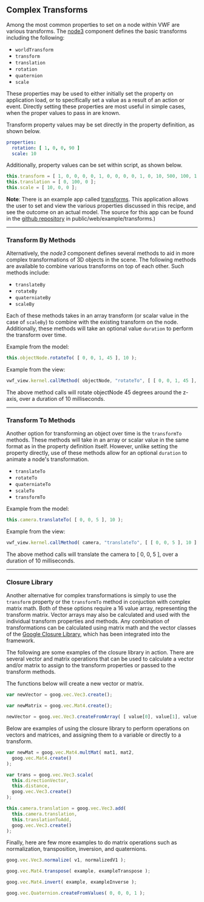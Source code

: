 ## <a name="transforms">Complex Transforms</a>

Among the most common properties to set on a node within VWF are various transforms. The [node3](http://virtual.wf/web/docs/jsdoc_cmp/symbols/node3.vwf.html) component defines the basic transforms including the following:

* <code>worldTransform</code>
* <code>transform</code>
* <code>translation</code> 
* <code>rotation</code>
* <code>quaternion</code>
* <code>scale</code>

These properties may be used to either initially set the property on application load, or to specifically set a value as a result of an action or event. Directly setting these properties are most useful in simple cases, when the proper values to pass in are known.

Transform property values may be set directly in the property definition, as shown below.

```yaml
properties:
  rotation: [ 1, 0, 0, 90 ]
  scale: 10
```

Additionally, property values can be set within script, as shown below. 

```javascript
this.transform = [ 1, 0, 0, 0, 0, 1, 0, 0, 0, 0, 1, 0, 10, 500, 100, 1 ];
this.translation = [ 0, 100, 0 ];
this.scale = [ 10, 0, 0 ];
```

**Note**: There is an example app called [transforms](https://demo.virtualworldframework.com/web/example/transforms). This application allows the user to set and view the various properties discussed in this recipe, and see the outcome on an actual model. The source for this app can be found in the [github repository](https://github.com/virtual-world-framework/vwf) in public/web/example/transforms.) 

-------------------

### Transform By Methods

Alternatively, the *node3* component defines several methods to aid in more complex transformations of 3D objects in the scene. The following methods are available to combine various transforms on top of each other. Such methods include:

* <code>translateBy</code>
* <code>rotateBy</code>
* <code>quaterniateBy</code>
* <code>scaleBy</code>

Each of these methods takes in an array transform (or scalar value in the case of <code>scaleBy</code>) to combine with the existing transform on the node. Additionally, these methods will take an optional value <code>duration</code> to perform the transform over time. 

Example from the model:

```javascript
this.objectNode.rotateTo( [ 0, 0, 1, 45 ], 10 );
```

Example from the view:

```javascript
vwf_view.kernel.callMethod( objectNode, "rotateTo", [ [ 0, 0, 1, 45 ], 10 ] );
```

The above method calls will rotate objectNode 45 degrees around the z-axis, over a duration of 10 milliseconds. 

-------------------

### Transform To Methods

Another option for transforming an object over time is the <code>transformTo</code> methods. These methods will take in an array or scalar value in the same format as in the property definition itself. However, unlike setting the property directly, use of these methods allow for an optional <code>duration</code> to animate a node's transformation. 

* <code>translateTo</code>
* <code>rotateTo</code>
* <code>quaterniateTo</code>
* <code>scaleTo</code>
* <code>transformTo</code>

Example from the model:

```javascript
this.camera.translateTo( [ 0, 0, 5 ], 10 );
```

Example from the view:

```javascript
vwf_view.kernel.callMethod( camera, "translateTo", [ [ 0, 0, 5 ], 10 ] );
```

The above method calls will translate the camera to [ 0, 0, 5 ], over a duration of 10 milliseconds. 

-------------------

### Closure Library

Another alternative for complex transformations is simply to use the <code>transform</code> property or the <code>transformTo</code> method in conjuction with complex matrix math. Both of these options require a 16 value array, representing the transform matrix. Vector arrays may also be calculated and used with the individual transform properties and methods. Any combination of transformations can be calculated using matrix math and the vector classes of the [Google Closure Library](https://developers.google.com/closure/library/), which has been integrated into the framework. 

The following are some examples of the closure library in action. There are several vector and matrix operations that can be used to calculate a vector and/or matrix to assign to the transform properties or passed to the transform methods.

The functions below will create a new vector or matrix. 

```javascript
var newVector = goog.vec.Vec3.create();

var newMatrix = goog.vec.Mat4.create();

newVector = goog.vec.Vec3.createFromArray( [ value[0], value[1], value[2] + newValue ] );
```


Below are examples of using the closure library to perform operations on vectors and matrices, and assigning them to a variable or directly to a transform. 

```javascript
var newMat = goog.vec.Mat4.multMat( mat1, mat2,
  goog.vec.Mat4.create()
);

var trans = goog.vec.Vec3.scale(
  this.directionVector,
  this.distance,
  goog.vec.Vec3.create()
);

this.camera.translation = goog.vec.Vec3.add(
  this.camera.translation,
  this.translationToAdd,
  goog.vec.Vec3.create()
);
```

Finally, here are few more examples to do matrix operations such as normalization, transposition, inversion, and quaternions. 

```javascript
goog.vec.Vec3.normalize( v1, normalizedV1 );

goog.vec.Mat4.transpose( example, exampleTranspose ); 

goog.vec.Mat4.invert( example, exampleInverse );

goog.vec.Quaternion.createFromValues( 0, 0, 0, 1 );
```

